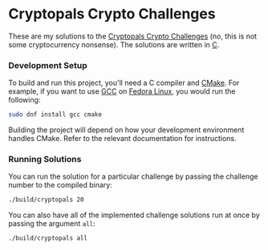 # Cryptopals Crypto Challenges

These are my solutions to the [Cryptopals Crypto Challenges][cryptopals-site] (no, this is not some cryptocurrency nonsense). The solutions are written in [C][c-lang].

[cryptopals-site]: https://cryptopals.com/
[c-lang]: https://en.wikipedia.org/wiki/C_(programming_language)

### Development Setup

To build and run this project, you'll need a C compiler and [CMake][cmake]. For example, if you want to use [GCC][gcc] on [Fedora Linux][fedora], you would run the following:

```bash
sudo dnf install gcc cmake
```

Building the project will depend on how your development environment handles CMake. Refer to the relevant documentation for instructions.


[cmake]: https://cmake.org/
[gcc]: https://gcc.gnu.org/
[fedora]: https://fedoraproject.org/

### Running Solutions

You can run the solution for a particular challenge by passing the challenge number to the compiled binary:

```bash
./build/cryptopals 20
```

You can also have all of the implemented challenge solutions run at once by passing the argument `all`:

```bash
./build/cryptopals all
```
